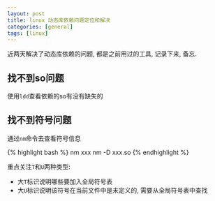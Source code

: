 ```yaml
---
layout: post
title: linux 动态库依赖问题定位和解决
categories: [general]
tags: [linux]
---
```


近两天解决了动态库依赖的问题, 都是之前用过的工具, 记录下来, 备忘.

## 找不到so问题

使用`ldd`查看依赖的so有没有缺失的

## 找不到符号问题

通过`nm`命令去查看符号信息

{% highlight bash %}
nm xxx
nm -D xxx.so
{% endhighlight %}

重点关注`T`和`U`两种类型:

* 大`T`标识说明哪些要加入全局符号表
* 大`U`标识说明该符号在当前文件中是未定义的, 需要从全局符号表中查找
